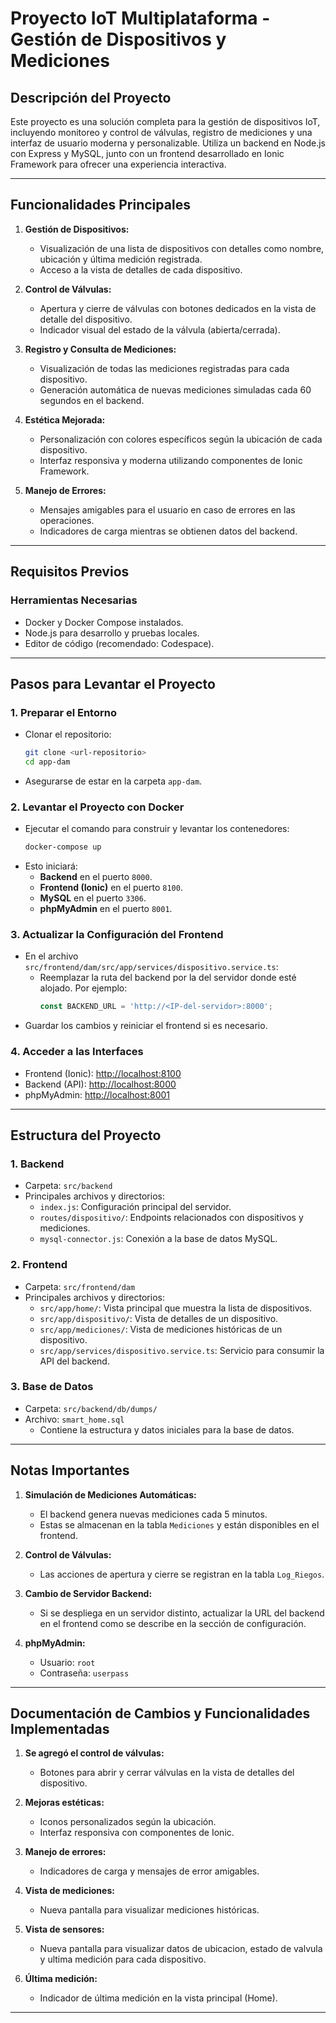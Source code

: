 # Proyecto IoT Multiplataforma - Gestión de Dispositivos y Mediciones

## Descripción del Proyecto

Este proyecto es una solución completa para la gestión de dispositivos IoT, incluyendo monitoreo y control de válvulas, registro de mediciones y una interfaz de usuario moderna y personalizable. Utiliza un backend en Node.js con Express y MySQL, junto con un frontend desarrollado en Ionic Framework para ofrecer una experiencia interactiva.

---

## Funcionalidades Principales

1. **Gestión de Dispositivos:**
   - Visualización de una lista de dispositivos con detalles como nombre, ubicación y última medición registrada.
   - Acceso a la vista de detalles de cada dispositivo.

2. **Control de Válvulas:**
   - Apertura y cierre de válvulas con botones dedicados en la vista de detalle del dispositivo.
   - Indicador visual del estado de la válvula (abierta/cerrada).

3. **Registro y Consulta de Mediciones:**
   - Visualización de todas las mediciones registradas para cada dispositivo.
   - Generación automática de nuevas mediciones simuladas cada 60 segundos en el backend.

4. **Estética Mejorada:**
   - Personalización con colores específicos según la ubicación de cada dispositivo.
   - Interfaz responsiva y moderna utilizando componentes de Ionic Framework.

5. **Manejo de Errores:**
   - Mensajes amigables para el usuario en caso de errores en las operaciones.
   - Indicadores de carga mientras se obtienen datos del backend.

---

## Requisitos Previos

### Herramientas Necesarias
- Docker y Docker Compose instalados.
- Node.js  para desarrollo y pruebas locales.
- Editor de código (recomendado: Codespace).

---

## Pasos para Levantar el Proyecto

### 1. Preparar el Entorno
   - Clonar el repositorio:
     ```bash
     git clone <url-repositorio>
     cd app-dam
     ```
   - Asegurarse de estar en la carpeta `app-dam`.

### 2. Levantar el Proyecto con Docker
   - Ejecutar el comando para construir y levantar los contenedores:
     ```bash
     docker-compose up 
     ```
   - Esto iniciará:
     - **Backend** en el puerto `8000`.
     - **Frontend (Ionic)** en el puerto `8100`.
     - **MySQL** en el puerto `3306`.
     - **phpMyAdmin** en el puerto `8001`.

### 3. Actualizar la Configuración del Frontend
   - En el archivo `src/frontend/dam/src/app/services/dispositivo.service.ts`:
     - Reemplazar la ruta del backend por la del servidor donde esté alojado. Por ejemplo:
       ```typescript
       const BACKEND_URL = 'http://<IP-del-servidor>:8000';
       ```
   - Guardar los cambios y reiniciar el frontend si es necesario.

### 4. Acceder a las Interfaces
   - Frontend (Ionic): [http://localhost:8100](http://localhost:8100)
   - Backend (API): [http://localhost:8000](http://localhost:8000)
   - phpMyAdmin: [http://localhost:8001](http://localhost:8001)

---

## Estructura del Proyecto

### 1. Backend
- Carpeta: `src/backend`
- Principales archivos y directorios:
  - `index.js`: Configuración principal del servidor.
  - `routes/dispositivo/`: Endpoints relacionados con dispositivos y mediciones.
  - `mysql-connector.js`: Conexión a la base de datos MySQL.

### 2. Frontend
- Carpeta: `src/frontend/dam`
- Principales archivos y directorios:
  - `src/app/home/`: Vista principal que muestra la lista de dispositivos.
  - `src/app/dispositivo/`: Vista de detalles de un dispositivo.
  - `src/app/mediciones/`: Vista de mediciones históricas de un dispositivo.
  - `src/app/services/dispositivo.service.ts`: Servicio para consumir la API del backend.

### 3. Base de Datos
- Carpeta: `src/backend/db/dumps/`
- Archivo: `smart_home.sql`
  - Contiene la estructura y datos iniciales para la base de datos.

---

## Notas Importantes

1. **Simulación de Mediciones Automáticas:**
   - El backend genera nuevas mediciones cada 5 minutos.
   - Estas se almacenan en la tabla `Mediciones` y están disponibles en el frontend.

2. **Control de Válvulas:**
   - Las acciones de apertura y cierre se registran en la tabla `Log_Riegos`.

3. **Cambio de Servidor Backend:**
   - Si se despliega en un servidor distinto, actualizar la URL del backend en el frontend como se describe en la sección de configuración.

4. **phpMyAdmin:**
   - Usuario: `root`
   - Contraseña: `userpass`

---

## Documentación de Cambios y Funcionalidades Implementadas

1. **Se agregó el control de válvulas:**
   - Botones para abrir y cerrar válvulas en la vista de detalles del dispositivo.

2. **Mejoras estéticas:**
   - Iconos personalizados según la ubicación.
   - Interfaz responsiva con componentes de Ionic.

3. **Manejo de errores:**
   - Indicadores de carga y mensajes de error amigables.

4. **Vista de mediciones:**
   - Nueva pantalla para visualizar mediciones históricas.

5. **Vista de sensores:**
   - Nueva pantalla para visualizar datos de ubicacion, estado de valvula y ultima medición para cada dispositivo.

5. **Última medición:**
   - Indicador de última medición en la vista principal (Home).


---

